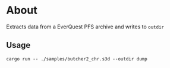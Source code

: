 # About

Extracts data from a EverQuest PFS archive and writes to `outdir`


## Usage

    cargo run -- ./samples/butcher2_chr.s3d --outdir dump
